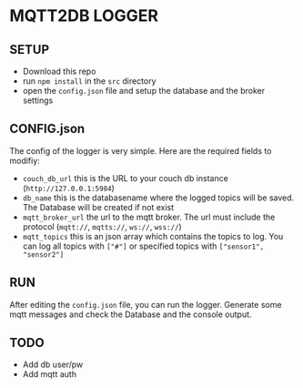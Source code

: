 # MQTT2DB LOGGER






## SETUP
* Download this repo
* run `npm install` in the `src` directory
* open the `config.json` file and setup the database and the broker settings

## CONFIG.json
The config of the logger is very simple. Here are the required fields to modifiy:

* `couch_db_url` this is the URL to your couch db instance (`http://127.0.0.1:5984`)
* `db_name` this is the databasename where the logged topics will be saved. The Database will be created if not exist
* `mqtt_broker_url` the url to the mqtt broker. The url must include the protocol (`mqtt://`, `mqtts://`, `ws://`, `wss://`)
* `mqtt_topics` this is an json array which contains the topics to log. You can log all topics with `["#"]` or specified topics with `["sensor1", "sensor2"]`





## RUN

After editing the `config.json` file, you can run the logger. Generate some mqtt messages and check the Database and the console output.




## TODO
* Add db user/pw
* Add mqtt auth

